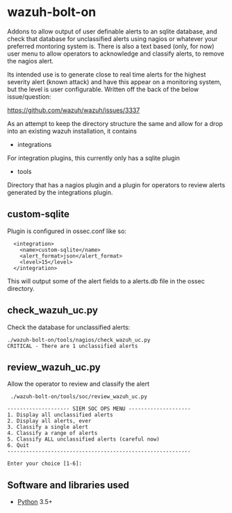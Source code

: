 # wazuh-bolt-on

Addons to allow output of user definable alerts to an sqlite database, and check that database for unclassified alerts using nagios or whatever your preferred montoring system is.  There is also a text based (only, for now) user menu to allow operators to acknowledge and classify alerts, to remove the nagios alert.

Its intended use is to generate close to real time alerts for the highest severity alert (known attack) and have this appear on a monitoring system, but the level is user configurable.  Written off the back of the below issue/question:

https://github.com/wazuh/wazuh/issues/3337


As an attempt to keep the directory structure the same and allow for a drop into an existing wazuh installation, it contains

- integrations

For integration plugins, this currently only has a sqlite plugin

- tools

Directory that has a nagios plugin and a plugin for operators to review alerts generated by the integrations plugin.

## custom-sqlite

Plugin is configured in ossec.conf like so:
```
  <integration>
    <name>custom-sqlite</name>
    <alert_format>json</alert_format>
    <level>15</level>
  </integration>
```
This will output some of the alert fields to a alerts.db file in the ossec directory.

## check_wazuh_uc.py

Check the database for unclassified alerts:
```
./wazuh-bolt-on/tools/nagios/check_wazuh_uc.py 
CRITICAL - There are 1 unclassified alerts
```
## review_wazuh_uc.py

Allow the operator to review and classify the alert
```
 ./wazuh-bolt-on/tools/soc/review_wazuh_uc.py   
                                                           
-------------------- SIEM SOC OPS MENU --------------------
1. Display all unclassified alerts 
2. Display all alerts, ever 
3. Classify a single alert 
4. Classify a range of alerts 
5. Classify ALL unclassified alerts (careful now) 
6. Quit 
-----------------------------------------------------------
                                                           
Enter your choice [1-6]: 
```

## Software and libraries used

- [Python](https://www.python.org/) 3.5+
